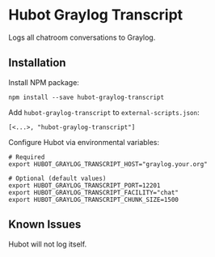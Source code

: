 # Hubot Graylog Transcript

Logs all chatroom conversations to Graylog.

## Installation

Install NPM package:

```
npm install --save hubot-graylog-transcript
```

Add `hubot-graylog-transcript` to `external-scripts.json`:

```
[<...>, "hubot-graylog-transcript"]
```

Configure Hubot via environmental variables:

```
# Required
export HUBOT_GRAYLOG_TRANSCRIPT_HOST="graylog.your.org"

# Optional (default values)
export HUBOT_GRAYLOG_TRANSCRIPT_PORT=12201
export HUBOT_GRAYLOG_TRANSCRIPT_FACILITY="chat"
export HUBOT_GRAYLOG_TRANSCRIPT_CHUNK_SIZE=1500
```

## Known Issues

Hubot will not log itself.


